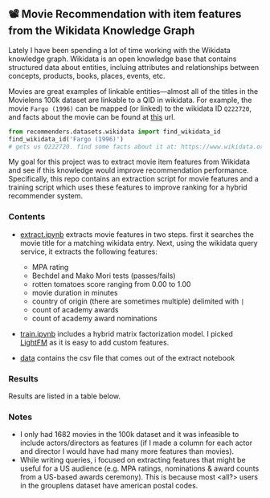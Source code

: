 ## 📽 Movie Recommendation with item features from the Wikidata Knowledge Graph

Lately I have been spending a lot of time working with the Wikidata knowledge graph. Wikidata is an open knowledge base that contains structured data about entities, incluing attributes and relationships between concepts, products, books, places, events, etc.

Movies are great examples of linkable entities—almost all of the titles in the Movielens 100k dataset are linkable to a QID in wikidata. For example, the movie `Fargo (1996)` can be mapped (or linked) to the wikidata ID `Q222720`, and facts about the movie can be found at [this](https://www.wikidata.org/wiki/Q222720) url.

```python
from recommenders.datasets.wikidata import find_wikidata_id
find_wikidata_id('Fargo (1996)') 
# gets us Q222720. find some facts about it at: https://www.wikidata.org/wiki/Q222720
```

My goal for this project was to extract movie item features from Wikidata and see if this knowledge would improve recommendation performance. Specifically, this repo contains an extraction script for movie features and a training script which uses these features to improve ranking for a hybrid recommender system. 


### Contents 
- [extract.ipynb](./extract.ipynb) extracts movie features in two steps. first it searches the movie title for a matching wikidata entry. Next, using the wikidata query service, it extracts the following features:
    - MPA rating
    - Bechdel and Mako Mori tests (passes/fails)
    - rotten tomatoes score ranging from 0.00 to 1.00
    - movie duration in minutes
    - country of origin (there are sometimes multiple) delimited with `|` 
    - count of academy awards
    - count of academy award nominations

- [train.ipynb](./train.ipynb) includes <training and eval for > a hybrid matrix factorization model. I picked [LightFM]() as it is easy to add custom features.

- [data](./data/) contains the csv file that comes out of the extract notebook



### Results
Results are listed in a table below.


### Notes 
- I only had 1682 movies in the 100k dataset and it was infeasible to include actors/directors as features (if I made a column for each actor and director I would have had many more features than movies).
- While writing queries, i focused on extracting features that might be useful for a US audience (e.g. MPA ratings, nominations & award counts from a US-based awards ceremony). This is because most <all?> users in the grouplens dataset have american postal codes. 